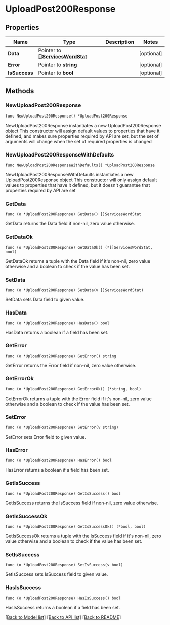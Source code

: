 # UploadPost200Response

## Properties

Name | Type | Description | Notes
------------ | ------------- | ------------- | -------------
**Data** | Pointer to [**[]ServicesWordStat**](ServicesWordStat.md) |  | [optional] 
**Error** | Pointer to **string** |  | [optional] 
**IsSuccess** | Pointer to **bool** |  | [optional] 

## Methods

### NewUploadPost200Response

`func NewUploadPost200Response() *UploadPost200Response`

NewUploadPost200Response instantiates a new UploadPost200Response object
This constructor will assign default values to properties that have it defined,
and makes sure properties required by API are set, but the set of arguments
will change when the set of required properties is changed

### NewUploadPost200ResponseWithDefaults

`func NewUploadPost200ResponseWithDefaults() *UploadPost200Response`

NewUploadPost200ResponseWithDefaults instantiates a new UploadPost200Response object
This constructor will only assign default values to properties that have it defined,
but it doesn't guarantee that properties required by API are set

### GetData

`func (o *UploadPost200Response) GetData() []ServicesWordStat`

GetData returns the Data field if non-nil, zero value otherwise.

### GetDataOk

`func (o *UploadPost200Response) GetDataOk() (*[]ServicesWordStat, bool)`

GetDataOk returns a tuple with the Data field if it's non-nil, zero value otherwise
and a boolean to check if the value has been set.

### SetData

`func (o *UploadPost200Response) SetData(v []ServicesWordStat)`

SetData sets Data field to given value.

### HasData

`func (o *UploadPost200Response) HasData() bool`

HasData returns a boolean if a field has been set.

### GetError

`func (o *UploadPost200Response) GetError() string`

GetError returns the Error field if non-nil, zero value otherwise.

### GetErrorOk

`func (o *UploadPost200Response) GetErrorOk() (*string, bool)`

GetErrorOk returns a tuple with the Error field if it's non-nil, zero value otherwise
and a boolean to check if the value has been set.

### SetError

`func (o *UploadPost200Response) SetError(v string)`

SetError sets Error field to given value.

### HasError

`func (o *UploadPost200Response) HasError() bool`

HasError returns a boolean if a field has been set.

### GetIsSuccess

`func (o *UploadPost200Response) GetIsSuccess() bool`

GetIsSuccess returns the IsSuccess field if non-nil, zero value otherwise.

### GetIsSuccessOk

`func (o *UploadPost200Response) GetIsSuccessOk() (*bool, bool)`

GetIsSuccessOk returns a tuple with the IsSuccess field if it's non-nil, zero value otherwise
and a boolean to check if the value has been set.

### SetIsSuccess

`func (o *UploadPost200Response) SetIsSuccess(v bool)`

SetIsSuccess sets IsSuccess field to given value.

### HasIsSuccess

`func (o *UploadPost200Response) HasIsSuccess() bool`

HasIsSuccess returns a boolean if a field has been set.


[[Back to Model list]](../README.md#documentation-for-models) [[Back to API list]](../README.md#documentation-for-api-endpoints) [[Back to README]](../README.md)


